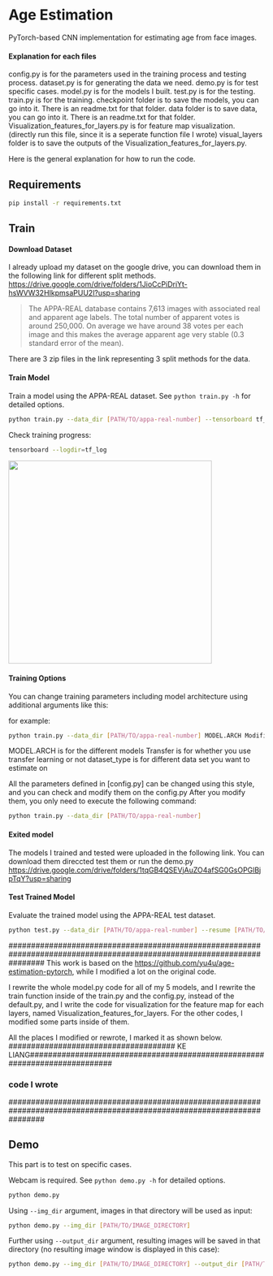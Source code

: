 # Age Estimation
PyTorch-based CNN implementation for estimating age from face images.

#### Explanation for each files
config.py is for the parameters used in the training process and testing process.
dataset.py is for generating the data we need.
demo.py is for test specific cases.
model.py is for the models I built.
test.py is for the testing.
train.py is for the training.
checkpoint folder is to save the models, you can go into it. There is an readme.txt for that folder.
data folder is to save data, you can go into it. There is an readme.txt for that folder.
Visualization_features_for_layers.py is for feature map visualization. (directly run this file, since it is a seperate function file I wrote)
visual_layers folder is to save the outputs of the Visualization_features_for_layers.py.



Here is the general explanation for how to run the code.

## Requirements

```bash
pip install -r requirements.txt
```

## Train

#### Download Dataset

I already upload my dataset on the google drive, you can download them in the following link for different split methods.
https://drive.google.com/drive/folders/1JioCcPiDriYt-hsWVW32HIkpmsaPUU2l?usp=sharing
> The APPA-REAL database contains 7,613 images with associated real and apparent age labels. The total number of apparent votes is around 250,000. On average we have around 38 votes per each image and this makes the average apparent age very stable (0.3 standard error of the mean).

There are 3 zip files in the link representing 3 split methods for the data.

#### Train Model
Train a model using the APPA-REAL dataset.
See `python train.py -h` for detailed options.

```bash
python train.py --data_dir [PATH/TO/appa-real-number] --tensorboard tf_log
```

Check training progress:

```bash
tensorboard --logdir=tf_log
```

<img src="misc/tfboard.png" width="400px">

#### Training Options
You can change training parameters including model architecture using additional arguments like this:

for example:

```bash
python train.py --data_dir [PATH/TO/appa-real-number] MODEL.ARCH Modified_Residual_Model Transfer True dataset_type real
```

MODEL.ARCH is for the different models
Transfer is for whether you use transfer learning or not
dataset_type is for different data set you want to estimate on 

All the parameters defined in [config.py] can be changed using this style, and you can check and modify them on the config.py
After you modify them, you only need to execute the following command:
```bash
python train.py --data_dir [PATH/TO/appa-real-number]
```

#### Exited model
The models I trained and tested were uploaded in the following link. You can download them direccted test them or run 
the demo.py
https://drive.google.com/drive/folders/1tqGB4QSEVjAuZO4afSG0GsOPGlBjpTqY?usp=sharing

#### Test Trained Model
Evaluate the trained model using the APPA-REAL test dataset.

```bash
python test.py --data_dir [PATH/TO/appa-real-number] --resume [PATH/TO/BEST_MODEL.pth]
```
########################################################################################################################
This work is based on the https://github.com/yu4u/age-estimation-pytorch, while I modified a lot on the original code.

I rewrite the whole model.py code for all of my 5 models, and I rewrite the train function inside of the train.py and 
the config.py, instead of the default.py, and I write the code for visualization for the feature map for each layers, 
named Visualization_features_for_layers. For the other codes, I modified some parts inside of them.

All the places I modified or rewrote, I marked it as shown below.
#####################################  KE LIANG###########################################################################
### code I wrote
########################################################################################################################


## Demo
This part is to test on specific cases. 

Webcam is required.
See `python demo.py -h` for detailed options.

```bash
python demo.py
```

Using `--img_dir` argument, images in that directory will be used as input:

```bash
python demo.py --img_dir [PATH/TO/IMAGE_DIRECTORY]
```

Further using `--output_dir` argument,
resulting images will be saved in that directory (no resulting image window is displayed in this case):

```bash
python demo.py --img_dir [PATH/TO/IMAGE_DIRECTORY] --output_dir [PATH/TO/OUTPUT_DIRECTORY]
```

